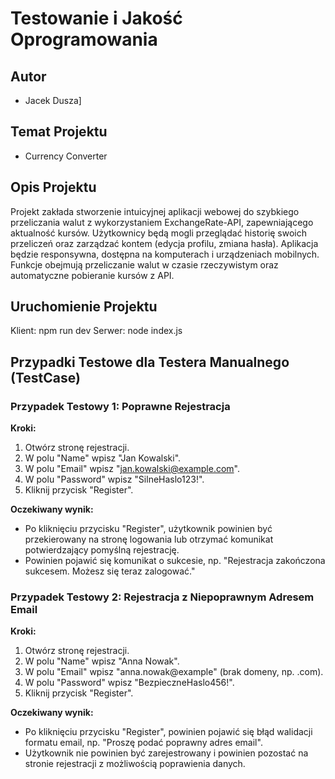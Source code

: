 # Testowanie i Jakość Oprogramowania

## Autor
- Jacek Dusza]

## Temat Projektu
- Currency Converter

## Opis Projektu
Projekt zakłada stworzenie intuicyjnej aplikacji webowej do szybkiego przeliczania walut z wykorzystaniem ExchangeRate-API, zapewniającego aktualność kursów. Użytkownicy będą mogli przeglądać historię swoich przeliczeń oraz zarządzać kontem (edycja profilu, zmiana hasła). Aplikacja będzie responsywna, dostępna na komputerach i urządzeniach mobilnych. Funkcje obejmują przeliczanie walut w czasie rzeczywistym oraz automatyczne pobieranie kursów z API.

## Uruchomienie Projektu
Klient: npm run dev
Serwer: node index.js

## Przypadki Testowe dla Testera Manualnego (TestCase)

### Przypadek Testowy 1: Poprawne Rejestracja

**Kroki:**
1. Otwórz stronę rejestracji.
2. W polu "Name" wpisz "Jan Kowalski".
3. W polu "Email" wpisz "jan.kowalski@example.com".
4. W polu "Password" wpisz "SilneHaslo123!".
5. Kliknij przycisk "Register".

**Oczekiwany wynik:**
- Po kliknięciu przycisku "Register", użytkownik powinien być przekierowany na stronę logowania lub otrzymać komunikat potwierdzający pomyślną rejestrację.
- Powinien pojawić się komunikat o sukcesie, np. "Rejestracja zakończona sukcesem. Możesz się teraz zalogować."

### Przypadek Testowy 2: Rejestracja z Niepoprawnym Adresem Email

**Kroki:**
1. Otwórz stronę rejestracji.
2. W polu "Name" wpisz "Anna Nowak".
3. W polu "Email" wpisz "anna.nowak@example" (brak domeny, np. .com).
4. W polu "Password" wpisz "BezpieczneHaslo456!".
5. Kliknij przycisk "Register".

**Oczekiwany wynik:**
- Po kliknięciu przycisku "Register", powinien pojawić się błąd walidacji formatu email, np. "Proszę podać poprawny adres email".
- Użytkownik nie powinien być zarejestrowany i powinien pozostać na stronie rejestracji z możliwością poprawienia danych.